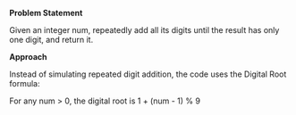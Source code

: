 **Problem Statement**

Given an integer num, repeatedly add all its digits until the result has only one digit, and return it.

**Approach**

Instead of simulating repeated digit addition, the code uses the Digital Root formula:

For any num > 0, the digital root is 1 + (num - 1) % 9


